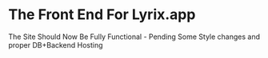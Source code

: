 # The Front End For Lyrix.app 
The Site Should Now Be Fully Functional - Pending Some Style changes and proper DB+Backend Hosting

